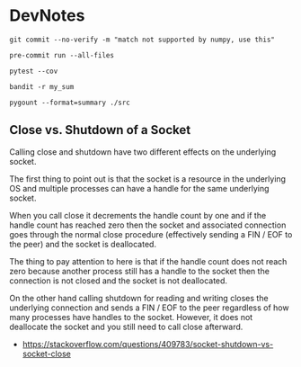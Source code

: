 # DevNotes

`git commit --no-verify -m "match not supported by numpy, use this"`

`pre-commit run --all-files`

`pytest --cov`

`bandit -r my_sum`

`pygount --format=summary ./src`

## Close vs. Shutdown of a Socket


Calling close and shutdown have two different effects on the underlying socket.

The first thing to point out is that the socket is a resource in the underlying OS and multiple processes can have a handle for the same underlying socket.

When you call close it decrements the handle count by one and if the handle count has reached zero then the socket and associated connection goes through the normal close procedure (effectively sending a FIN / EOF to the peer) and the socket is deallocated.

The thing to pay attention to here is that if the handle count does not reach zero because another process still has a handle to the socket then the connection is not closed and the socket is not deallocated.

On the other hand calling shutdown for reading and writing closes the underlying connection and sends a FIN / EOF to the peer regardless of how many processes have handles to the socket. However, it does not deallocate the socket and you still need to call close afterward.

- https://stackoverflow.com/questions/409783/socket-shutdown-vs-socket-close
